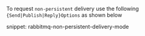 To request `non-persistent` delivery use the following `{Send|Publish|Reply}Options` as shown below

snippet: rabbitmq-non-persistent-delivery-mode